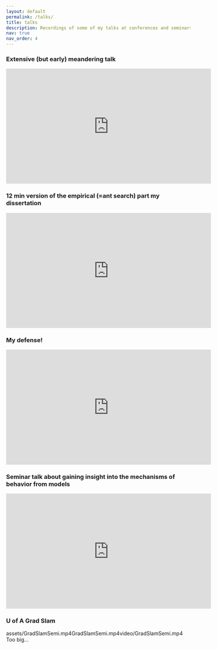 ```yaml
---
layout: default
permalink: /talks/
title: talks
description: Recordings of some of my talks at conferences and seminars
nav: true
nav_order: 4
---
```


<h3>Extensive (but early) meandering talk</h3>
<iframe width="560" height="315" src="https://www.youtube.com/embed/Wl33gUzVB6E?si=GUIyRw7qKqJz0Z94" title="YouTube video player" frameborder="0" allow="accelerometer; autoplay; clipboard-write; encrypted-media; gyroscope; picture-in-picture; web-share" allowfullscreen></iframe>

<h3>12 min version of the empirical (=ant search) part my dissertation</h3>
<iframe width="560" height="315" src="https://www.youtube.com/embed/lLaV9e-XLxk?si=0CnS04PquKLkrkr3" title="YouTube video player" frameborder="0" allow="accelerometer; autoplay; clipboard-write; encrypted-media; gyroscope; picture-in-picture; web-share" allowfullscreen></iframe>

<h3>My defense!</h3>
<iframe width="560" height="315" src="https://www.youtube.com/embed/dV1KKkc0Uik?si=-PhMXyblDe-lpJLw" title="YouTube video player" frameborder="0" allow="accelerometer; autoplay; clipboard-write; encrypted-media; gyroscope; picture-in-picture; web-share" allowfullscreen></iframe>

<h3>Seminar talk about gaining insight into the mechanisms of behavior from models</h3>
<iframe width="560" height="315" src="https://www.youtube.com/embed/GxXcuScpesY?si=XT3-eiGfdlI__bsc" title="YouTube video player" frameborder="0" allow="accelerometer; autoplay; clipboard-write; encrypted-media; gyroscope; picture-in-picture; web-share" allowfullscreen></iframe>

<h3>U of A Grad Slam</h3>
assets/GradSlamSemi.mp4GradSlamSemi.mp4video/GradSlamSemi.mp4 Too big...
